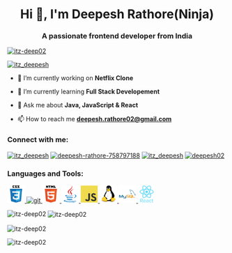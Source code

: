 <h1 align="center">Hi 👋, I'm Deepesh Rathore(Ninja)</h1>
<h3 align="center">A passionate frontend developer from India</h3>


<p align="left"> <a href="https://github.com/ryo-ma/github-profile-trophy"><img src="https://github-profile-trophy.vercel.app/?username=itz-deep02" alt="itz-deep02" /></a> </p>

<p align="left"> <a href="https://twitter.com/itz_deepesh" target="blank"><img src="https://img.shields.io/twitter/follow/itz_deepesh?logo=twitter&style=for-the-badge" alt="itz_deepesh" /></a> </p>

- 🔭 I’m currently working on **Netflix Clone**

- 🌱 I’m currently learning **Full Stack Developement**

- 💬 Ask me about **Java, JavaScript & React**

- 📫 How to reach me **deepesh.rathore02@gmail.com**

<h3 align="left">Connect with me:</h3>
<p align="left">
<a href="https://twitter.com/itz_deepesh" target="blank"><img align="center" src="https://raw.githubusercontent.com/rahuldkjain/github-profile-readme-generator/master/src/images/icons/Social/twitter.svg" alt="itz_deepesh" height="30" width="40" /></a>
<a href="https://linkedin.com/in/deepesh-rathore-758797188" target="blank"><img align="center" src="https://raw.githubusercontent.com/rahuldkjain/github-profile-readme-generator/master/src/images/icons/Social/linked-in-alt.svg" alt="deepesh-rathore-758797188" height="30" width="40" /></a>
<a href="https://instagram.com/itz_deepesh" target="blank"><img align="center" src="https://raw.githubusercontent.com/rahuldkjain/github-profile-readme-generator/master/src/images/icons/Social/instagram.svg" alt="itz_deepesh" height="30" width="40" /></a>
<a href="https://www.leetcode.com/deepesh02" target="blank"><img align="center" src="https://raw.githubusercontent.com/rahuldkjain/github-profile-readme-generator/master/src/images/icons/Social/leet-code.svg" alt="deepesh02" height="30" width="40" /></a>
</p>

<h3 align="left">Languages and Tools:</h3>
<p align="left"> <a href="https://www.w3schools.com/css/" target="_blank" rel="noreferrer"> <img src="https://raw.githubusercontent.com/devicons/devicon/master/icons/css3/css3-original-wordmark.svg" alt="css3" width="40" height="40"/> </a> <a href="https://git-scm.com/" target="_blank" rel="noreferrer"> <img src="https://www.vectorlogo.zone/logos/git-scm/git-scm-icon.svg" alt="git" width="40" height="40"/> </a> <a href="https://www.w3.org/html/" target="_blank" rel="noreferrer"> <img src="https://raw.githubusercontent.com/devicons/devicon/master/icons/html5/html5-original-wordmark.svg" alt="html5" width="40" height="40"/> </a> <a href="https://www.java.com" target="_blank" rel="noreferrer"> <img src="https://raw.githubusercontent.com/devicons/devicon/master/icons/java/java-original.svg" alt="java" width="40" height="40"/> </a> <a href="https://developer.mozilla.org/en-US/docs/Web/JavaScript" target="_blank" rel="noreferrer"> <img src="https://raw.githubusercontent.com/devicons/devicon/master/icons/javascript/javascript-original.svg" alt="javascript" width="40" height="40"/> </a> <a href="https://www.linux.org/" target="_blank" rel="noreferrer"> <img src="https://raw.githubusercontent.com/devicons/devicon/master/icons/linux/linux-original.svg" alt="linux" width="40" height="40"/> </a> <a href="https://www.mysql.com/" target="_blank" rel="noreferrer"> <img src="https://raw.githubusercontent.com/devicons/devicon/master/icons/mysql/mysql-original-wordmark.svg" alt="mysql" width="40" height="40"/> </a> <a href="https://reactjs.org/" target="_blank" rel="noreferrer"> <img src="https://raw.githubusercontent.com/devicons/devicon/master/icons/react/react-original-wordmark.svg" alt="react" width="40" height="40"/> </a> </p>

<p><img align="left" src="https://github-readme-stats.vercel.app/api/top-langs?username=itz-deep02&show_icons=true&locale=en&layout=compact" alt="itz-deep02" /></p>

<p>&nbsp;<img align="center" src="https://github-readme-stats.vercel.app/api?username=itz-deep02&show_icons=true&locale=en" alt="itz-deep02" /></p>

<p><img align="center" src="https://github-readme-streak-stats.herokuapp.com/?user=itz-deep02&" alt="itz-deep02" /></p>


<p align="left"> <img src="https://komarev.com/ghpvc/?username=itz-deep02&label=Profile%20views&color=0e75b6&style=flat" alt="itz-deep02" /> </p>
